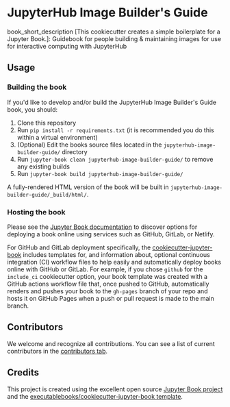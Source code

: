 # JupyterHub Image Builder's Guide

book_short_description [This cookiecutter creates a simple boilerplate for a Jupyter Book.]: Guidebook for people building & maintaining images for use for interactive computing with JupyterHub

## Usage

### Building the book

If you'd like to develop and/or build the JupyterHub Image Builder's Guide book, you should:

1. Clone this repository
2. Run `pip install -r requirements.txt` (it is recommended you do this within a virtual environment)
3. (Optional) Edit the books source files located in the `jupyterhub-image-builder-guide/` directory
4. Run `jupyter-book clean jupyterhub-image-builder-guide/` to remove any existing builds
5. Run `jupyter-book build jupyterhub-image-builder-guide/`

A fully-rendered HTML version of the book will be built in `jupyterhub-image-builder-guide/_build/html/`.

### Hosting the book

Please see the [Jupyter Book documentation](https://jupyterbook.org/publish/web.html) to discover options for deploying a book online using services such as GitHub, GitLab, or Netlify.

For GitHub and GitLab deployment specifically, the [cookiecutter-jupyter-book](https://github.com/executablebooks/cookiecutter-jupyter-book) includes templates for, and information about, optional continuous integration (CI) workflow files to help easily and automatically deploy books online with GitHub or GitLab. For example, if you chose `github` for the `include_ci` cookiecutter option, your book template was created with a GitHub actions workflow file that, once pushed to GitHub, automatically renders and pushes your book to the `gh-pages` branch of your repo and hosts it on GitHub Pages when a push or pull request is made to the main branch.

## Contributors

We welcome and recognize all contributions. You can see a list of current contributors in the [contributors tab](https://github.com/yuvipanda/jupyterhub-image-builder-guide/graphs/contributors).

## Credits

This project is created using the excellent open source [Jupyter Book project](https://jupyterbook.org/) and the [executablebooks/cookiecutter-jupyter-book template](https://github.com/executablebooks/cookiecutter-jupyter-book).
